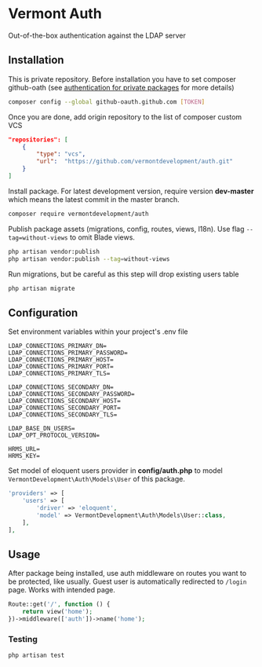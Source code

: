 # Vermont Auth

Out-of-the-box authentication against the LDAP server

## Installation

This is private repository. Before installation you have to set composer github-oath (see [authentication for private packages](https://getcomposer.org/doc/articles/authentication-for-private-packages.md#github-oauth) for more details)

```bash
composer config --global github-oauth.github.com [TOKEN]
```

Once you are done, add origin repository to the list of composer custom VCS

```json
"repositories": [
    {
        "type": "vcs",
        "url":  "https://github.com/vermontdevelopment/auth.git"
    }
]
```

Install package. For latest development version, require version **dev-master** which means the latest commit in the master branch.

```bash
composer require vermontdevelopment/auth
```

Publish package assets (migrations, config, routes, views, l18n).
Use flag `--tag=without-views` to omit Blade views.

```bash
php artisan vendor:publish 
php artisan vendor:publish --tag=without-views 
```

Run migrations, but be careful as this step will drop existing users table

```bash
php artisan migrate
```

## Configuration

Set environment variables within your project's .env file

```
LDAP_CONNECTIONS_PRIMARY_DN=
LDAP_CONNECTIONS_PRIMARY_PASSWORD=
LDAP_CONNECTIONS_PRIMARY_HOST=
LDAP_CONNECTIONS_PRIMARY_PORT=
LDAP_CONNECTIONS_PRIMARY_TLS=

LDAP_CONNECTIONS_SECONDARY_DN=
LDAP_CONNECTIONS_SECONDARY_PASSWORD=
LDAP_CONNECTIONS_SECONDARY_HOST=
LDAP_CONNECTIONS_SECONDARY_PORT=
LDAP_CONNECTIONS_SECONDARY_TLS=

LDAP_BASE_DN_USERS=
LDAP_OPT_PROTOCOL_VERSION=

HRMS_URL=
HRMS_KEY=
```

Set model of eloquent users provider in __config/auth.php__ to model `VermontDevelopment\Auth\Models\User` of this package.

```php
'providers' => [
    'users' => [
        'driver' => 'eloquent',
        'model' => VermontDevelopment\Auth\Models\User::class,
    ],
],
```

## Usage

After package being installed, use auth middleware on routes you want to be protected, like usually. Guest user is automatically redirected to `/login` page.
Works with intended page.

```php
Route::get('/', function () {
    return view('home');
})->middleware(['auth'])->name('home');
```

### Testing

``` bash
php artisan test
```
